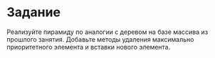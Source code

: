 # Задание

Реализуйте пирамиду по аналогии с деревом на базе массива из прошлого занятия. Добавьте методы удаления максимально приоритетного элемента и вставки нового элемента.